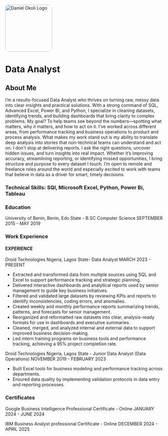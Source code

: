 <img src="/assets/img/logo.jpeg" alt="Daniel Okoli Logo" style="width: 150px; border-radius: 10px;" />

# Data Analyst

## About Me
I’m a results-focused Data Analyst who thrives on turning raw, messy data into clear insights and practical solutions. With a strong command of SQL, Advanced Excel, Power BI, and Python, I specialize in cleaning datasets, identifying trends, and building dashboards that bring clarity to complex problems.
My goal? To help teams see beyond the numbers—spotting what matters, why it matters, and how to act on it. I’ve worked across different areas, from performance tracking and business operations to product and process analysis. What makes my work stand out is my ability to translate deep analysis into stories that non-technical teams can understand and act on.
I don’t stop at delivering reports. I ask the right questions, uncover hidden issues, and turn insights into real impact. Whether it’s improving accuracy, streamlining reporting, or identifying missed opportunities, I bring structure and purpose to every dataset I touch.
I’m open to remote and freelance roles around the world and especially excited to work with teams that believe in data as a driver for smart, timely decisions.

### Technical Skills: SQl, Microsoft Excel, Python, Power Bi, Tableau


### Education
University of Benin, Benin, Edo State - B.SC Computer Science SEPTEMBER 2015 - MAY 2019


### Work Experience
#### EXPERIENCE
Droid Technologies Nigeria, Lagos State- Data Analyst MARCH 2023 - PRESENT
- Extracted and transformed data from multiple sources using SQL and Excel to support performance tracking and strategic planning.
- Delivered interactive dashboards and analytical reports used by senior management to guide key business initiatives.
- Filtered and validated large datasets by reviewing KPIs and reports to identify inconsistencies, coding errors, and anomalies.
- Created weekly and monthly performance reports summarizing trends, patterns, and forecasts for senior management.
- Reorganized and reformatted raw datasets into clear, analysis-ready formats for use in dashboards and executive summaries.
- Cleaned, merged, and analyzed internal and external data to support improved business decision-making.
- Led intern training programs on business tools and performance tracking, achieving a 95% project completion rate.

Droid Technologies Nigeria, Lagos State - Junior Data Analyst (Data Operations)
NOVEMBER 2019 - FEBRUARY 2023
- Built Excel tools for business modeling and performance tracking across departments.
- Ensured data quality by implementing validation protocols in data entry and reporting processes.


### Certificates
Google Business Intelligence Professional Certificate - Online JANUARY 2024 - JUNE 2024

IBM Business Analyst professional Certificate - Online DECEMBER 2024 - APRIL 2025






